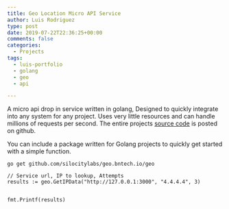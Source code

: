```yaml
---
title: Geo Location Micro API Service
author: Luis Rodriguez
type: post
date: 2019-07-22T22:36:25+00:00
comments: false
categories:
  - Projects
tags:
  - luis-portfolio
  - golang
  - geo
  - api

---
```

A micro api drop in service written in golang, Designed to quickly integrate into any system for any project. Uses very little resources and can handle millions of requests per second. The entire projects [source code](https://github.com/SiloCityLabs/geo.bntech.io) is posted on github.

You can include a package written for Golang projects to quickly get started with a simple function.

<!--more-->

`
go get github.com/silocitylabs/geo.bntech.io/geo
`

```
// Service url, IP to lookup, Attempts
results := geo.GetIPData("http://127.0.0.1:3000", "4.4.4.4", 3)


fmt.Printf(results)

```